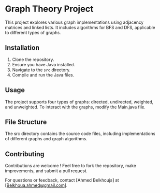 # Graph Theory Project

This project explores various graph implementations using adjacency matrices and linked lists. It includes algorithms for BFS and DFS, applicable to different types of graphs.

## Installation

1. Clone the repository.
2. Ensure you have Java installed.
3. Navigate to the `src` directory.
4. Compile and run the Java files.

## Usage


The project supports four types of graphs: directed, undirected, weighted, and unweighted. To interact with the graphs, modify the Main.java file.

## File Structure
  
The src directory contains the source code files, including implementations of different graphs and graph algorithms.

## Contributing

Contributions are welcome ! Feel free to fork the repository, make improvements, and submit a pull request.

For questions or feedback, contact [Ahmed Belkhouja] at [Belkhoua.ahmed@gmail.com].
